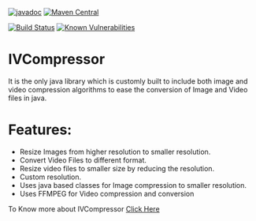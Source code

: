 [![javadoc](https://javadoc.io/badge2/io.github.techgnious/IVCompressor/javadoc.svg)](https://javadoc.io/doc/io.github.techgnious/IVCompressor)
[![Maven Central](https://maven-badges.herokuapp.com/maven-central/io.github.techgnious/IVCompressor/badge.svg)](https://maven-badges.herokuapp.com/maven-central/io.github.techgnious/IVCompressor)

[![Build Status](https://travis-ci.org/techgnious/IVCompressor.svg?branch=master)](https://travis-ci.org/techgnious/IVCompressor)
[![Known Vulnerabilities](https://snyk.io//test/github/techgnious/IVCompressor/badge.svg?targetFile=pom.xml)](https://snyk.io//test/github/techgnious/IVCompressor?targetFile=pom.xml)

# IVCompressor
It is the only java library which is customly built to include both image and video compression algorithms to ease the conversion of Image and Video files in java.

# Features:
- Resize Images from higher resolution to smaller resolution.
- Convert Video Files to different format.
- Resize video files to smaller size by reducing the resolution.
- Custom resolution.
- Uses java based classes for Image compression to smaller resolution.
- Uses FFMPEG for Video compression and conversion

To Know more about IVCompressor [Click Here](https://techgnious.github.io/IVCompressor/)
